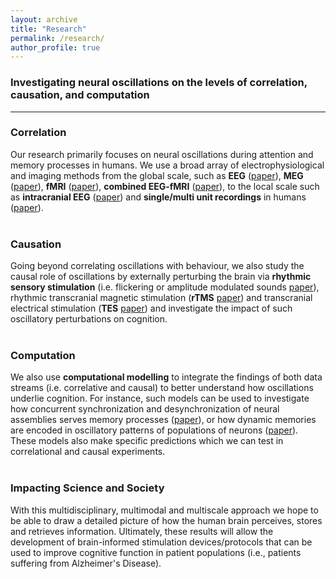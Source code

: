 ```yaml
---
layout: archive
title: "Research"
permalink: /research/
author_profile: true
---
```


### Investigating neural oscillations on the levels of correlation, causation, and computation 
---

### Correlation

Our research primarily focuses on neural oscillations during attention and memory processes in humans. We use a broad array of electrophysiological and imaging methods from the global scale, such as **EEG** ([paper](https://journals.plos.org/plosbiology/article?id=10.1371/journal.pbio.1002528)), **MEG** ([paper](https://www.sciencedirect.com/science/article/pii/S0960982213005150?via%3Dihub)), **fMRI** ([paper](https://onlinelibrary.wiley.com/doi/10.1002/hbm.25557#:~:text=Empathy%20relies%20on%20the%20ability,is%20yet%20to%20be%20shown.)), **combined EEG-fMRI** ([paper](https://elifesciences.org/articles/49562)), to the local scale such as **intracranial EEG** ([paper](https://www.pnas.org/doi/abs/10.1073/pnas.1914180116?url_ver=Z39.88-2003&rfr_id=ori:rid:crossref.org&rfr_dat=cr_pub%20%200pubmed)) and **single/multi unit recordings** in humans ([paper](https://www.nature.com/articles/s41562-023-01706-6)). 
<br>
<br>

### Causation

Going beyond correlating oscillations with behaviour, we also study the causal role of oscillations by externally perturbing the brain via **rhythmic sensory stimulation** (i.e. flickering or amplitude modulated sounds [paper](https://www.sciencedirect.com/science/article/pii/S096098221731117X?via%3Dihub)), rhythmic transcranial magnetic stimulation (**rTMS** [paper](https://www.sciencedirect.com/science/article/pii/S0960982214002668?via%3Dihub)) and transcranial electrical stimulation (**TES** [paper](https://www.nature.com/articles/srep32065)) and investigate the impact of such oscillatory perturbations on cognition. 
<br>
<br>

### Computation

We also use **computational modelling** to integrate the findings of both data streams (i.e. correlative and causal) to better understand how oscillations underlie cognition. For instance, such models can be used to investigate how concurrent synchronization and desynchronization of neural assemblies serves memory processes ([paper](https://www.jneurosci.org/content/38/14/3428)), or how dynamic memories are encoded in oscillatory patterns of populations of neurons ([paper](https://www.sciencedirect.com/science/article/pii/S0028393221001184?via%3Dihub)). These models also make specific predictions which we can test in correlational and causal experiments. 
<br>
<br>

### Impacting Science and Society

With this multidisciplinary, multimodal and multiscale approach we hope to be able to draw a detailed picture of how the human brain perceives, stores and retrieves information. Ultimately, these results will allow the development of brain-informed stimulation devices/protocols that can be used to improve cognitive function in patient populations (i.e., patients suffering from Alzheimer's Disease).
<br>


